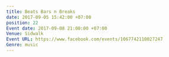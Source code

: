 ```yaml
---
title: Beats Bars n Breaks
date: 2017-09-05 15:42:00 +07:00
position: 22
Event date: 2017-09-08 21:00:00 +07:00
Venue: Sidwalk
Event URL: https://www.facebook.com/events/1067742110027247
Genre: music
---
```


